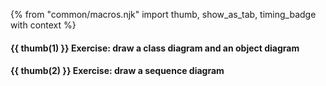 {% from "common/macros.njk" import thumb, show_as_tab, timing_badge with context %}

<include src="../../admin/common-tutorials-fragment.md#hand-drawing-diagrams" />

#### {{ thumb(1) }} Exercise: draw a class diagram and an object diagram

<include src="../../admin/common-tutorials-fragment.md#draw-stock-cd" />


#### {{ thumb(2) }} Exercise: draw a sequence diagram

<include src="../../admin/common-tutorials-fragment.md#draw-sd-personlist" />
